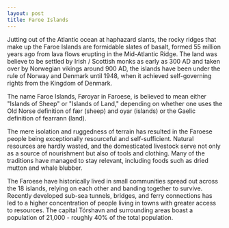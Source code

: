 ```yaml
---
layout: post
title: Faroe Islands
---
```


Jutting out of the Atlantic ocean at haphazard slants, the rocky ridges that make up the Faroe Islands are formidable slates of basalt, formed 55 million years ago from lava flows erupting in the Mid-Atlantic Ridge. The land was believe to be settled by Irish / Scottish monks as early as 300 AD and taken over by Norwegian vikings around 900 AD, the islands have been under the rule of Norway and Denmark until 1948, when it achieved self-governing rights from the Kingdom of Denmark.

<amp-img width="600" height="400" layout="responsive" src="/assets/images/faroe1.jpg"></amp-img>

The name Faroe Islands, Føroyar in Faroese, is believed to mean either "Islands of Sheep" or "Islands of Land," depending on whether one uses the Old Norse definition of fær (sheep) and oyar (islands) or the Gaelic definition of fearrann (land).

The mere isolation and ruggedness of terrain has resulted in the Faroese people being exceptionally resourceful and self-sufficient. Natural resources are hardly wasted, and the domesticated livestock serve not only as a source of nourishment but also of tools and clothing. Many of the traditions have managed to stay relevant, including foods such as dried mutton and whale blubber.

<amp-img width="600" height="400" layout="responsive" src="/assets/images/faroe2.jpg"></amp-img>

<amp-img width="600" height="400" layout="responsive" src="/assets/images/faroe3.jpg"></amp-img>

<amp-img width="600" height="400" layout="responsive" src="/assets/images/faroe4.jpg"></amp-img>

The Faroese have historically lived in small communities spread out across the 18 islands, relying on each other and banding together to survive. Recently developed sub-sea tunnels, bridges, and ferry connections has led to a higher concentration of people living in towns with greater access to resources. The capital Tórshavn and surrounding areas boast a population of 21,000 - roughly 40% of the total population.

<amp-img width="600" height="400" layout="responsive" src="/assets/images/faroe5.jpg"></amp-img>

<amp-img width="600" height="400" layout="responsive" src="/assets/images/faroe6.jpg"></amp-img>